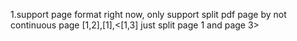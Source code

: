 1.support page format right now, only support split pdf page by not continuous page
[1,2],[1],<[1,3] just split page 1 and page 3>

